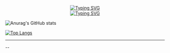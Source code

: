 <div align="center">
<a href="https://git.io/typing-svg"><img src="https://readme-typing-svg.demolab.com?font=Fira+Code&size=30&duration=3000&pause=1000&center=true&width=435&lines=Hello" alt="Typing SVG" /></a> </br>
  <a href="https://git.io/typing-svg"><img src="https://readme-typing-svg.demolab.com?font=Fira+Code&size=30&duration=3000&pause=1000&center=true&width=435&lines=I'm+Daehwan+Jung" alt="Typing SVG" /></a>
   
 
</div>

![Anurag's GitHub stats](https://github-readme-stats.vercel.app/api?username=daehwan0307&show_icons=true&theme=radical)

[![Top Langs](https://github-readme-stats.vercel.app/api/top-langs/?username=daehwan0307&langs_count=8&layout=compact&theme=dark)](https://github.com/daehwan0307/github-readme-stats)


-----
--
